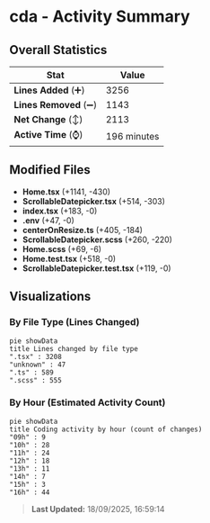 # cda - Activity Summary 

## Overall Statistics

| Stat                   | Value                                                             |
| ---------------------- | ----------------------------------------------------------------- |
| **Lines Added** (➕)   | 3256                                          |
| **Lines Removed** (➖) | 1143                                        |
| **Net Change** (↕)    | 2113                |
| **Active Time** (⌚)   | 196 minutes |


## Modified Files
- **Home.tsx** (+1141, -430)
- **ScrollableDatepicker.tsx** (+514, -303)
- **index.tsx** (+183, -0)
- **.env** (+47, -0)
- **centerOnResize.ts** (+405, -184)
- **ScrollableDatepicker.scss** (+260, -220)
- **Home.scss** (+69, -6)
- **Home.test.tsx** (+518, -0)
- **ScrollableDatepicker.test.tsx** (+119, -0)

## Visualizations

### By File Type (Lines Changed)

```mermaid
pie showData
title Lines changed by file type
".tsx" : 3208
"unknown" : 47
".ts" : 589
".scss" : 555
```

### By Hour (Estimated Activity Count)

```mermaid
pie showData
title Coding activity by hour (count of changes)
"09h" : 9
"10h" : 28
"11h" : 24
"12h" : 18
"13h" : 11
"14h" : 7
"15h" : 3
"16h" : 44
```


> **Last Updated:** 18/09/2025, 16:59:14